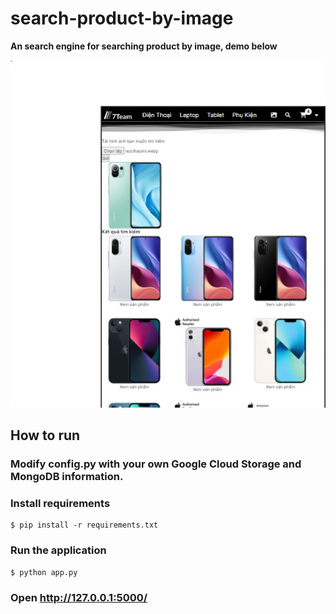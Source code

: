 # search-product-by-image
**An search engine for searching product by image, demo below**

![screenshot1](/Screenshot1.jpg)


## How to run
### Modify config.py with your own Google Cloud Storage and MongoDB information.
### Install requirements
```
$ pip install -r requirements.txt
```
### Run the application
```
$ python app.py
```
### Open http://127.0.0.1:5000/
